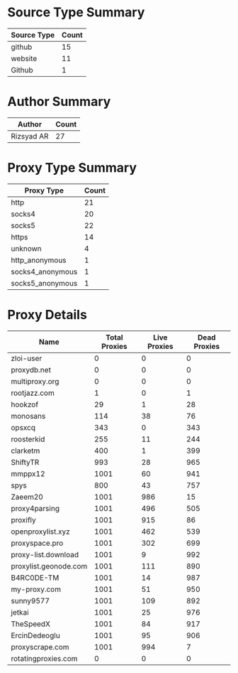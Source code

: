 # Source Type Summary

| Source Type | Count |
|-------------|-------|
| github | 15 |
| website | 11 |
| Github | 1 |


# Author Summary

| Author | Count |
|--------|-------|
| Rizsyad AR | 27 |


# Proxy Type Summary

| Proxy Type | Count |
|------------|-------|
| http | 21 |
| socks4 | 20 |
| socks5 | 22 |
| https | 14 |
| unknown | 4 |
| http_anonymous | 1 |
| socks4_anonymous | 1 |
| socks5_anonymous | 1 |


# Proxy Details

| Name | Total Proxies | Live Proxies | Dead Proxies |
|------|---------------|--------------|---------------|
| zloi-user | 0 | 0 | 0 |
| proxydb.net | 0 | 0 | 0 |
| multiproxy.org | 0 | 0 | 0 |
| rootjazz.com | 1 | 0 | 1 |
| hookzof | 29 | 1 | 28 |
| monosans | 114 | 38 | 76 |
| opsxcq | 343 | 0 | 343 |
| roosterkid | 255 | 11 | 244 |
| clarketm | 400 | 1 | 399 |
| ShiftyTR | 993 | 28 | 965 |
| mmppx12 | 1001 | 60 | 941 |
| spys | 800 | 43 | 757 |
| Zaeem20 | 1001 | 986 | 15 |
| proxy4parsing | 1001 | 496 | 505 |
| proxifly | 1001 | 915 | 86 |
| openproxylist.xyz | 1001 | 462 | 539 |
| proxyspace.pro | 1001 | 302 | 699 |
| proxy-list.download | 1001 | 9 | 992 |
| proxylist.geonode.com | 1001 | 111 | 890 |
| B4RC0DE-TM | 1001 | 14 | 987 |
| my-proxy.com | 1001 | 51 | 950 |
| sunny9577 | 1001 | 109 | 892 |
| jetkai | 1001 | 25 | 976 |
| TheSpeedX | 1001 | 84 | 917 |
| ErcinDedeoglu | 1001 | 95 | 906 |
| proxyscrape.com | 1001 | 994 | 7 |
| rotatingproxies.com | 0 | 0 | 0 |

